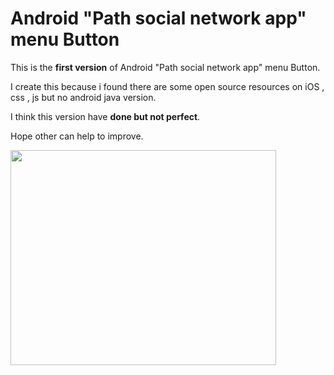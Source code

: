 # Android "Path social network app" menu Button #

This is the **first version** of Android "Path social network app" menu Button.

I create this because i found there are some open source resources on iOS , css , js but no android java version.

I think this version have **done but not perfect**.

Hope other can help to improve.


<a href='http://www.youtube.com/watch?feature=player_embedded&v=WODUdDT2m-s' target='_blank'><img src='http://img.youtube.com/vi/WODUdDT2m-s/0.jpg' width='425' height=344 /></a>